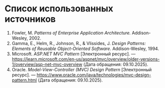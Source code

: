 # Список использованных источников

1. <a id="ref1"> Fowler, M. *Patterns of Enterprise Application Architecture.* Addison-Wesley, 2002.   </a>
2. <a id="ref2"> Gamma, E., Helm, R., Johnson, R., & Vlissides, J. *Design Patterns: Elements of Reusable Object-Oriented Software.* Addison-Wesley, 1994.  </a> 
3. <a id="ref3"> Microsoft. *ASP.NET MVC Pattern* [Электронный ресурс]. — https://learn.microsoft.com/en-us/aspnet/mvc/overview/older-versions-1/overview/asp-net-mvc-overview (Дата обращения: 09.10.2025). </a> 
4. <a id="ref4"> Oracle. *Model-View-Controller (MVC) Design Pattern* [Электронный ресурс]. — https://www.oracle.com/java/technologies/mvc-design-pattern.html (Дата обращения: 09.10.2025).</a>